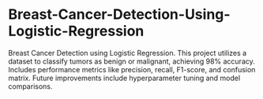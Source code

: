 # Breast-Cancer-Detection-Using-Logistic-Regression
Breast Cancer Detection using Logistic Regression. This project utilizes a dataset to classify tumors as benign or malignant, achieving 98% accuracy. Includes performance metrics like precision, recall, F1-score, and confusion matrix. Future improvements include hyperparameter tuning and model comparisons.
